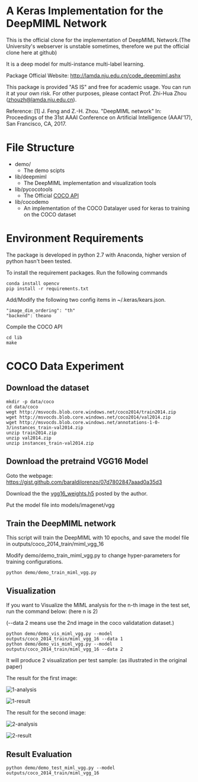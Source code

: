 # A Keras Implementation for the DeepMIML Network 


This is the official clone for the implementation of DeepMIML Network.(The University's webserver is unstable sometimes, therefore we put the official clone here at github)

It is a deep model for multi-instance multi-label learning. 

Package Official Website: http://lamda.nju.edu.cn/code_deepmiml.ashx

This package is provided "AS IS" and free for academic usage. You can run it at your own risk. For other purposes, please contact Prof. Zhi-Hua Zhou (zhouzh@lamda.nju.edu.cn).

Reference: [1] J. Feng and Z.-H. Zhou. "DeepMIML network" In: Proceedings of the 31st AAAI Conference on Artificial Intelligence (AAAI'17), San Francisco, CA, 2017.



# File Structure
* demo/
    - The demo scipts
* lib/deepmiml
    - The DeepMIML implementation and visualization tools
* lib/pycocotools
    - The Official [COCO API](https://github.com/pdollar/coco/tree/master/PythonAPI/pycocotools)
* lib/cocodemo
    - An implementation of the COCO Datalayer used for keras to training on the COCO dataset

# Environment Requirements
The package is developed in python 2.7 with Anaconda, higher version of python hasn't been tested.

To install the requirement packages. Run the following commands

```
conda install opencv
pip install -r requirements.txt
```

Add/Modify the following two config items in ~/.keras/kears.json. 
```
"image_dim_ordering": "th"
"backend": theano
```

Compile the COCO API
```
cd lib
make
```

# COCO Data Experiment
## Download the dataset
```
mkdir -p data/coco
cd data/coco
wegt http://msvocds.blob.core.windows.net/coco2014/train2014.zip
wget http://msvocds.blob.core.windows.net/coco2014/val2014.zip
wget http://msvocds.blob.core.windows.net/annotations-1-0-3/instances_train-val2014.zip
unzip train2014.zip
unzip val2014.zip
unzip instances_train-val2014.zip
```
## Download the pretraind VGG16 Model
Goto the webpage: https://gist.github.com/baraldilorenzo/07d7802847aaad0a35d3

Download the the [vgg16_weights.h5](https://drive.google.com/file/d/0Bz7KyqmuGsilT0J5dmRCM0ROVHc/view?usp=sharing) posted by the author.

Put the model file into models/imagenet/vgg

## Train the DeepMIML network
This script will train the DeepMIML with 10 epochs, and save the model file in outputs/coco_2014_train/miml_vgg_16

Modify demo/demo_train_miml_vgg.py to change hyper-parameters for training configurations.

```
python demo/demo_train_miml_vgg.py
```


## Visualization  

If you want to Visualize the MIML analysis for the n-th image in the test set, 
run the command below: (here n is 2)


(--data 2 means use the 2nd image in the coco validatation dataset.)



```
python demo/demo_vis_miml_vgg.py --model outputs/coco_2014_train/miml_vgg_16 --data 1
python demo/demo_vis_miml_vgg.py --model outputs/coco_2014_train/miml_vgg_16 --data 2
```
It will produce 2 visualization per test sample: (as illustrated in the original paper)

The result for the first image:

![1-analysis](1-analysis.jpeg)

![1-result](1-result.jpg)

The result for the second image:

![2-analysis](2-analysis.jpeg)

![2-result](2-result.jpg)


## Result Evaluation

```
python demo/demo_test_miml_vgg.py --model outputs/coco_2014_train/miml_vgg_16
```

